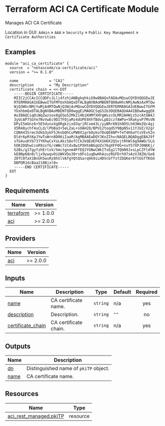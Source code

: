 <!-- BEGIN_TF_DOCS -->
# Terraform ACI CA Certificate Module

Manages ACI CA Certificate

Location in GUI:
`Admin` » `AAA` » `Security` » `Public Key Management` » `Certificate Authorities`

## Examples

```hcl
module "aci_ca_certificate" {
  source  = "netascode/ca-certificate/aci"
  version = ">= 0.1.0"

  name              = "CA1"
  description       = "My Description"
  certificate_chain = <<-EOT
    -----BEGIN CERTIFICATE-----
    MIIC2jCCAcICCQDFcJLlj4fzhjANBgkqhkiG9w0BAQsFADAvMQswCQYDVQQGEwJE
    RTERMA8GA1UEBwwITGFMYUxhbmQxDTALBgNVBAoMBENTQ08wHhcNMjAwNzAxMTQw
    NjQ3WhcNMjYwMjA4MTQwNjQ3WjAvMQswCQYDVQQGEwJERTERMA8GA1UEBwwITGFM
    YUxhbmQxDTALBgNVBAoMBENTQ08wggEiMA0GCSqGSIb3DQEBAQUAA4IBDwAwggEK
    AoIBAQCiq0iWqZwzsox8gEGo52Mk2iHbiKHMfXHYgWvzcOLMR2AHWjz5zcAtGW4J
    3yUcAP7SGYe7NvVwEc9D1TFOjaMz4dUPE9XhTBdvLpD2czfAWPa+5RakyvP7MsVN
    DPyI5mUnz6+5E5dunxXg8RgkzixO3qrjRCxm43L/yyBRr6N1h0D5Lh03WeZQc4gj
    X5R48ychf4uCLd/lPbBa3+5eLZaL+sOAH2Q/BPU12toqdSY9BpN5x11YJUZ/X2gr
    CQN443SrmcXdkb3ykF5JknbQhCuPW0X1grb8yko7DoQE6NP+TeT4K6aYtsVEvV2n
    Dldr6pRtKpJYwTuWrn8D06iIaaM/AgMBAAEwDQYJKoZIhvcNAQELBQADggEBAJ9f
    sTG4uuKYb737YKhwCxYoLAki58ofCCk2kQEUEFKXSHOX2QSvjtRhWl6g9AWO/SLG
    hOK2DQhwCcoR9zxfG/sWWc7zCdv8w1PXHtmBGqUZn76qXFF0G+nuY57XPJ0NKKj/
    G2Bs/g1TgyYzhErtxV/hmctgnnm4PfEQJYGNwCWkITxEg1lTQbN9JxsLpCZFldYW
    kE8Np68n0/ljx9ywqv0iUWkVDo30rs0Fo1uqDwHhAzuzRGFDrh97sAzVJ8ZH/Ge8
    Z0TC0TaX1BnUh5wsRz8hSlVAfgYQtQSarq9k9iLHDVcbffsYZbQKer6ftEGTTKOd
    DBPQR1dcBaa218Bjxl0=
    -----END CERTIFICATE-----
  EOT
}
```

## Requirements

| Name | Version |
|------|---------|
| <a name="requirement_terraform"></a> [terraform](#requirement\_terraform) | >= 1.0.0 |
| <a name="requirement_aci"></a> [aci](#requirement\_aci) | >= 2.0.0 |

## Providers

| Name | Version |
|------|---------|
| <a name="provider_aci"></a> [aci](#provider\_aci) | >= 2.0.0 |

## Inputs

| Name | Description | Type | Default | Required |
|------|-------------|------|---------|:--------:|
| <a name="input_name"></a> [name](#input\_name) | CA certificate name. | `string` | n/a | yes |
| <a name="input_description"></a> [description](#input\_description) | Description. | `string` | `""` | no |
| <a name="input_certificate_chain"></a> [certificate\_chain](#input\_certificate\_chain) | CA certificate chain. | `string` | n/a | yes |

## Outputs

| Name | Description |
|------|-------------|
| <a name="output_dn"></a> [dn](#output\_dn) | Distinguished name of `pkiTP` object. |
| <a name="output_name"></a> [name](#output\_name) | CA certificate name. |

## Resources

| Name | Type |
|------|------|
| [aci_rest_managed.pkiTP](https://registry.terraform.io/providers/CiscoDevNet/aci/latest/docs/resources/rest_managed) | resource |
<!-- END_TF_DOCS -->
